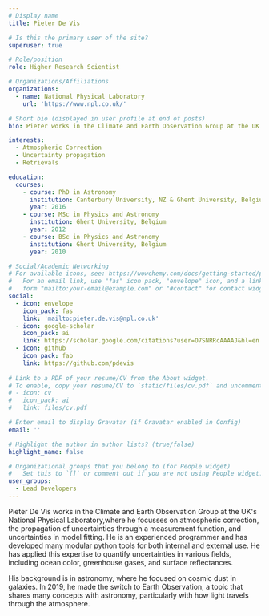 ```yaml
---
# Display name
title: Pieter De Vis

# Is this the primary user of the site?
superuser: true

# Role/position
role: Higher Research Scientist

# Organizations/Affiliations
organizations:
  - name: National Physical Laboratory
    url: 'https://www.npl.co.uk/'

# Short bio (displayed in user profile at end of posts)
bio: Pieter works in the Climate and Earth Observation Group at the UK's National Physical Laboratory. His expertise lies in atmospheric correction, the propagation of uncertainties through a measurement function, and uncertainties in model fitting.

interests:
  - Atmospheric Correction
  - Uncertainty propagation
  - Retrievals

education:
  courses:
    - course: PhD in Astronomy
      institution: Canterbury University, NZ & Ghent University, Belgium
      year: 2016
    - course: MSc in Physics and Astronomy
      institution: Ghent University, Belgium
      year: 2012
    - course: BSc in Physics and Astronomy
      institution: Ghent University, Belgium
      year: 2010

# Social/Academic Networking
# For available icons, see: https://wowchemy.com/docs/getting-started/page-builder/#icons
#   For an email link, use "fas" icon pack, "envelope" icon, and a link in the
#   form "mailto:your-email@example.com" or "#contact" for contact widget.
social:
  - icon: envelope
    icon_pack: fas
    link: 'mailto:pieter.de.vis@npl.co.uk'
  - icon: google-scholar
    icon_pack: ai
    link: https://scholar.google.com/citations?user=O7SNRRcAAAAJ&hl=en
  - icon: github
    icon_pack: fab
    link: https://github.com/pdevis
    
# Link to a PDF of your resume/CV from the About widget.
# To enable, copy your resume/CV to `static/files/cv.pdf` and uncomment the lines below.
# - icon: cv
#   icon_pack: ai
#   link: files/cv.pdf

# Enter email to display Gravatar (if Gravatar enabled in Config)
email: ''

# Highlight the author in author lists? (true/false)
highlight_name: false

# Organizational groups that you belong to (for People widget)
#   Set this to `[]` or comment out if you are not using People widget.
user_groups:
  - Lead Developers
---
```


Pieter De Vis works in the Climate and Earth Observation Group at the UK's National Physical Laboratory,where he focusses on atmospheric correction, the propagation of uncertainties through a measurement function, and uncertainties in model fitting. He is an experienced programmer and has developed many modular python tools for both internal and external use. He has applied this expertise to quantify uncertainties in various fields, including ocean color, greenhouse gases, and surface reflectances.

His background is in astronomy, where he focused on cosmic dust in galaxies. In 2019, he made the switch to Earth Observation, a topic that shares many concepts with astronomy, particularly with how light travels through the atmosphere. 

